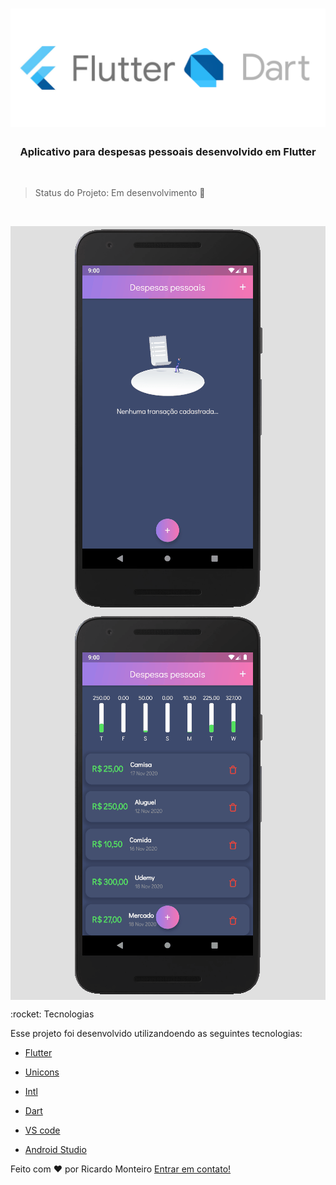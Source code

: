<h1 align="center">
    <img alt="Design+Code" src="assetsGithub/logo.png" />
   
</h1>

<h3 align="center">
Aplicativo para despesas pessoais  desenvolvido em Flutter
</h3>
<p align="center">
<br/>
  </p>

> Status do Projeto: Em desenvolvimento :hammer:

<p align="center">
<br/>
  </p>
<div
style="background-color: #E0E0E0">
<p align="center">
  <img alt="App Demo" src="assetsGithub/parte01.gif">
  <img alt="App Demo" src="assetsGithub/parte02.gif">
</p>
</div>
:rocket: Tecnologias

Esse projeto foi desenvolvido utilizandoendo as seguintes tecnologias:

-  [Flutter](https://flutter.dev/)
-  [Unicons](https://pub.dev/packages/unicons)
-  [Intl](https://pub.dev/packages/intl)
-  [Dart](https://dart.dev/)
-  [VS code](https://code.visualstudio.com/)

-  [Android Studio](https://developer.android.com/studio)



Feito com ♥ por Ricardo Monteiro  [Entrar em contato!](https://www.linkedin.com/in/ricardohmonteiro/)


